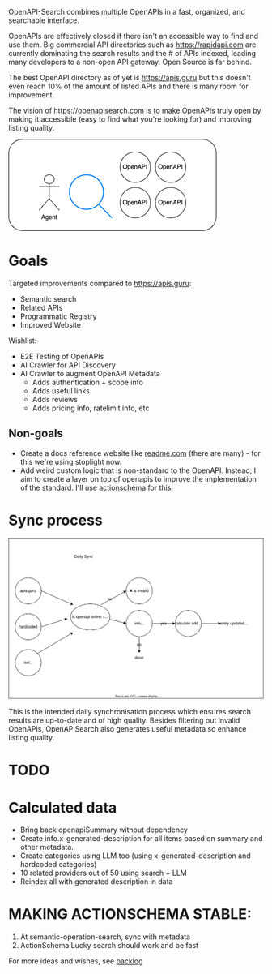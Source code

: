 OpenAPI-Search combines multiple OpenAPIs in a fast, organized, and searchable interface.

OpenAPIs are effectively closed if there isn't an accessible way to find and use them. Big commercial API directories such as https://rapidapi.com are currently dominating the search results and the # of APIs indexed, leading many developers to a non-open API gateway. Open Source is far behind.

The best OpenAPI directory as of yet is https://apis.guru but this doesn't even reach 10% of the amount of listed APIs and there is many room for improvement.

The vision of https://openapisearch.com is to make OpenAPIs truly open by making it accessible (easy to find what you're looking for) and improving listing quality.

![](explorer.drawio.png)

# Goals

Targeted improvements compared to https://apis.guru:

- Semantic search
- Related APIs
- Programmatic Registry
- Improved Website

Wishlist:

- E2E Testing of OpenAPIs
- AI Crawler for API Discovery
- AI Crawler to augment OpenAPI Metadata
  - Adds authentication + scope info
  - Adds useful links
  - Adds reviews
  - Adds pricing info, ratelimit info, etc

## Non-goals

- Create a docs reference website like [readme.com](https://readme.com) (there are many) - for this we're using stoplight now.
- Add weird custom logic that is non-standard to the OpenAPI. Instead, I aim to create a layer on top of openapis to improve the implementation of the standard. I'll use [actionschema](https://actionschema.com) for this.

# Sync process

![](sync.drawio.svg)

This is the intended daily synchronisation process which ensures search results are up-to-date and of high quality. Besides filtering out invalid OpenAPIs, OpenAPISearch also generates useful metadata so enhance listing quality.

# TODO

# Calculated data

- Bring back openapiSummary without dependency
- Create info.x-generated-description for all items based on summary and other metadata.
- Create categories using LLM too (using x-generated-description and hardcoded categories)
- 10 related providers out of 50 using search + LLM
- Reindex all with generated description in data

# MAKING ACTIONSCHEMA STABLE:

1. At semantic-operation-search, sync with metadata
2. ActionSchema Lucky search should work and be fast

For more ideas and wishes, see [backlog](BACKLOG.md)
